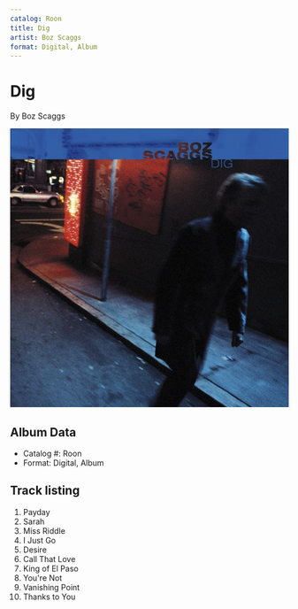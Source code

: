 ```yaml
---
catalog: Roon
title: Dig
artist: Boz Scaggs
format: Digital, Album
---
```


# Dig

By Boz Scaggs

![](../../assets/albumcovers/Boz_Scaggs-Dig.png)

## Album Data

- Catalog #: Roon
- Format: Digital, Album


## Track listing


1. Payday
2. Sarah
3. Miss Riddle
4. I Just Go
5. Desire
6. Call That Love
7. King of El Paso
8. You're Not
9. Vanishing Point
10. Thanks to You

